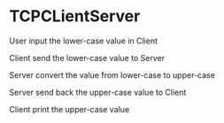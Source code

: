 # TCPCLientServer

User input the lower-case value in Client

Client send the lower-case value to Server

Server convert the value from lower-case to upper-case

Server send back the upper-case value to Client

Client print the upper-case value
